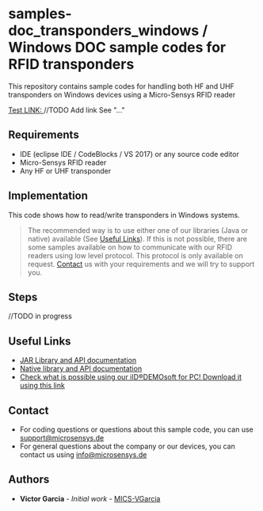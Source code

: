 # samples-doc_transponders_windows / Windows DOC sample codes for RFID transponders
This repository contains sample codes for handling both HF and UHF transponders on Windows devices using a Micro-Sensys RFID reader

[Test LINK: ](../doc/communication-modes/spc)
//TODO Add link See "..."

## Requirements
* IDE (eclipse IDE / CodeBlocks / VS 2017) or any source code editor
* Micro-Sensys RFID reader
* Any HF or UHF transponder

## Implementation
This code shows how to read/write transponders in Windows systems. 
> The recommended way is to use either one of our libraries (Java or native) available (See [Useful Links](#Useful-Links)). 
> If this is not possible, there are some samples available on how to communicate with our RFID readers using low level protocol. This protocol is only available on request. [Contact](#Contact) us with your requirements and we will try to support you.

## Steps
//TODO in progress

## Useful Links

 - [JAR Library and API documentation](https://www.microsensys.de/downloads/DevSamples/Libraries/Windows/microsensysRFID%20-%20jar%20library/)
 - [Native library and API documentation](https://www.microsensys.de/downloads/DevSamples/Libraries/Windows/iID%20driver%20engine%20-%20Native%20driver/)
 - [Check what is possible using our iID®DEMOsoft for PC! Download it using this link](https://www.microsensys.de/downloads/CDContent/Install/iID%c2%ae%20DEMOsoft.zip)

## Contact

* For coding questions or questions about this sample code, you can use [support@microsensys.de](mailto:support@microsensys.de)
* For general questions about the company or our devices, you can contact us using [info@microsensys.de](mailto:info@microsensys.de)

## Authors

* **Victor Garcia** - *Initial work* - [MICS-VGarcia](https://github.com/MICS-VGarcia/)
